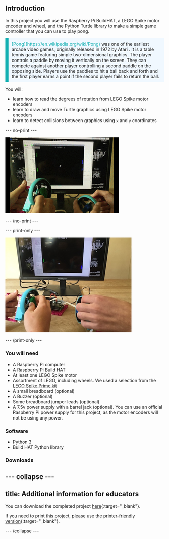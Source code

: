 ## Introduction

In this project you will use the Raspberry Pi BuildHAT, a LEGO Spike motor encoder and wheel, and the Python Turtle library to make a simple game controller that you can use to play pong.

<p style="border-left: solid; border-width:10px; border-color: #0faeb0; background-color: aliceblue; padding: 10px;">
<span style="color: #0faeb0">[Pong](https://en.wikipedia.org/wiki/Pong)</span> was one of the earliest arcade video games, originally released in 1972 by Atari . It is a table tennis game featuring simple two-dimensional graphics.  The player controls a paddle by moving it vertically on the screen. They can compete against another player controlling a second paddle on the opposing side. Players use the paddles to hit a ball back and forth and the first player earns a point if the second player fails to return the ball.
</p>

You will:
- learn how to read the degrees of rotation from LEGO Spike motor encoders
- learn to draw and move Turtle graphics using LEGO Spike motor encoders
- learn to detect collisions between graphics using `x` and `y` coordinates

--- no-print ---

![A movie showing a pong game being controlled by two LEGO motors with large blue wheels](images/pong_gif.gif)

--- /no-print ---

--- print-only ---

![Complete project](images/finished.JPG)

--- /print-only ---

### You will need

+ A Raspberry Pi computer
+ A Raspberry Pi Build HAT
+ At least one LEGO Spike motor
+ Assortment of LEGO, including wheels. We used a selection from the [LEGO Spike Prime kit](https://education.lego.com/en-gb/product/spike-prime)
+ A small breadboard (optional)
+ A Buzzer (optional)
+ Some breadboard jumper leads (optional)
+ A 7.5v power supply with a barrel jack (optional). You can use an official Raspberry Pi power supply for this project, as the motor encoders will not be using any power.

### Software

+ Python 3
+ Build HAT Python library

### Downloads

--- collapse ---
---
title: Additional information for educators
---

You can download the completed project [here](http://rpf.io/p/en/projectName-get){:target="_blank"}.

If you need to print this project, please use the [printer-friendly version](https://projects.raspberrypi.org/en/projects/projectName/print){:target="_blank"}.

--- /collapse ---

